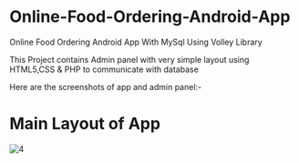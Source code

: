 # Online-Food-Ordering-Android-App
Online Food Ordering Android App With MySql Using Volley Library

This Project contains Admin panel with very simple layout using HTML5,CSS & PHP to communicate with database

Here are the screenshots of app and admin panel:-

# Main Layout of App
![4](https://user-images.githubusercontent.com/30774173/49401992-aca8b180-f76e-11e8-9e20-c4ff4b73ec9b.png)

